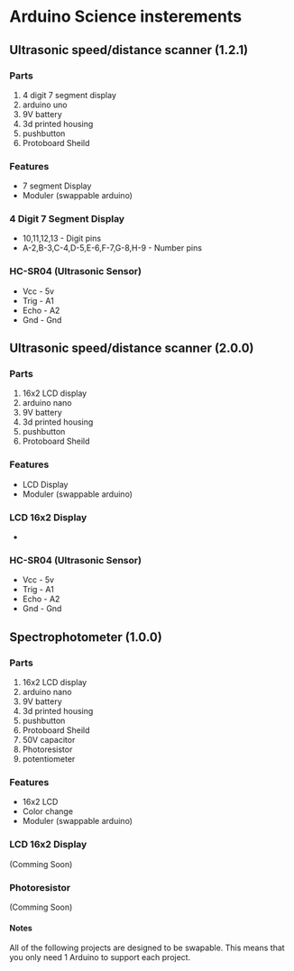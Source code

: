 # Arduino Science insterements  
## Ultrasonic speed/distance scanner (1.2.1)
### Parts
1. 4 digit 7 segment display 
2. arduino uno
3. 9V battery
4. 3d printed housing
5. pushbutton
6. Protoboard Sheild

### Features
* 7 segment Display
* Moduler (swappable arduino)

### 4 Digit 7 Segment Display
* 10,11,12,13 - Digit pins
* A-2,B-3,C-4,D-5,E-6,F-7,G-8,H-9 - Number pins

### HC-SR04 (Ultrasonic Sensor)
* Vcc - 5v
* Trig - A1
* Echo - A2
* Gnd - Gnd

## Ultrasonic speed/distance scanner (2.0.0)
### Parts
1. 16x2 LCD display
2. arduino nano
3. 9V battery
4. 3d printed housing
5. pushbutton
6. Protoboard Sheild

### Features
* LCD Display
* Moduler (swappable arduino)

### LCD 16x2 Display
*

### HC-SR04 (Ultrasonic Sensor)
* Vcc - 5v
* Trig - A1
* Echo - A2
* Gnd - Gnd

## Spectrophotometer (1.0.0)
### Parts
1. 16x2 LCD display
2. arduino nano
3. 9V battery
4. 3d printed housing
5. pushbutton
6. Protoboard Sheild
7. 50V capacitor
8. Photoresistor
9. potentiometer

### Features
* 16x2 LCD
* Color change
* Moduler (swappable arduino)

### LCD 16x2 Display
(Comming Soon)

### Photoresistor
(Comming Soon)

#### Notes
All of the following projects are designed to be swapable. This means that you only need 1 Arduino to support each project.

